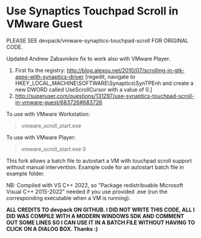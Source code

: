 Use Synaptics Touchpad Scroll in VMware Guest
=============================================

PLEASE SEE devpack/vmware-synaptics-touchpad-scroll FOR ORIGINAL CODE.

Updated Andrew Zabavnikov fix to work also with VMware Player.

1. First fix the registry: http://blog.alexou.net/2010/07/scrolling-in-gtk-apps-with-synaptics-driver [regedit, navigate to HKEY_LOCAL_MACHINE\SOFTWARE\Synaptics\SynTPEnh and create a new DWORD called UseScrollCursor with a value of 0.]
2. http://superuser.com/questions/131297/use-synaptics-touchpad-scroll-in-vmware-guest/683726#683726

To use with VMware Workstation:

> vmware_scroll_start.exe

To use with VMware Player:

> vmware_scroll_start.exe 0


This fork allows a batch file to autostart a VM with touchpad scroll support without manual intervention. Example code for an autostart batch file in example folder.

NB: Compiled with VS C++ 2022, so "Package redistribuable Microsoft Visual C++ 2015-2022" needed if you use provided .exe (run the corresponding executable when a VM is running).

**ALL CREDITS TO devpack ON GITHUB. I DID NOT WRITE THIS CODE, ALL I DID WAS COMPILE WITH A MODERN WINDOWS SDK AND COMMENT OUT SOME LINES SO I CAN USE IT IN A BATCH FILE WITHOUT HAVING TO CLICK ON A DIALOG BOX. Thanks :)**
